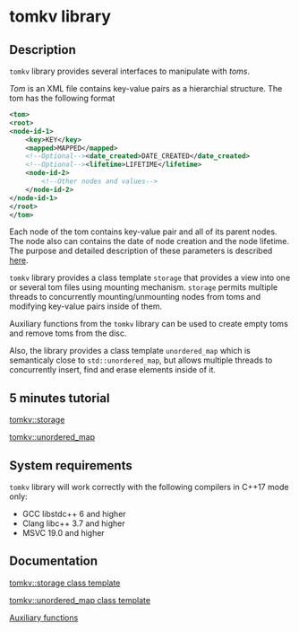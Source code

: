 # tomkv library

## Description

`tomkv` library provides several interfaces to manipulate with *toms*.

*Tom* is an XML file contains key-value pairs as a hierarchial structure. The tom has the following format

```xml
<tom>
<root>
<node-id-1>
    <key>KEY</key>
    <mapped>MAPPED</mapped>
    <!--Optional--><date_created>DATE_CREATED</date_created>
    <!--Optional--><lifetime>LIFETIME</lifetime>
    <node-id-2>
        <!--Other nodes and values-->
    </node-id-2>
</node-id-1>
</root>
</tom>
```

Each node of the tom contains key-value pair and all of its parent nodes. The node also can contains the date of node creation and the node lifetime. The purpose and detailed description of these parameters is described [here](./doc/storage.md).

`tomkv` library provides a class template `storage` that provides a view into one or several tom files using mounting mechanism.
`storage` permits multiple threads to concurrently mounting/unmounting nodes from toms and modifying key-value pairs inside of them.

Auxiliary functions from the `tomkv` library can be used to create empty toms and remove toms from the disc.

Also, the library provides a class template `unordered_map` which is semanticaly close to `std::unordered_map`, but allows
multiple threads to concurrently insert, find and erase elements inside of it.

## 5 minutes tutorial

[tomkv::storage](./doc/storage_tut.md)

[tomkv::unordered_map](./doc/unordered_map_tut.md)

## System requirements

`tomkv` library will work correctly with the following compilers in C++17 mode only:

- GCC libstdc++ 6 and higher
- Clang libc++ 3.7 and higher
- MSVC 19.0 and higher

## Documentation

[tomkv::storage class template](./doc/storage.md)

[tomkv::unordered_map class template](./doc/unordered_map.md)

[Auxiliary functions](./doc/aux.md)


